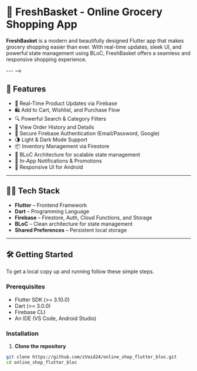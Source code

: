 # 🛒 FreshBasket - Online Grocery Shopping App

**FreshBasket** is a modern and beautifully designed Flutter app that makes grocery shopping easier than ever. With real-time updates, sleek UI, and powerful state management using BLoC, FreshBasket offers a seamless and responsive shopping experience.

<!-- ![FreshBasket Banner](https://your-image-link.com/banner.png) <!-- Replace this with your actual image link -->

--- -->

## 🚀 Features

- 🔄 Real-Time Product Updates via Firebase
- 🛍️ Add to Cart, Wishlist, and Purchase Flow
- 🔍 Powerful Search & Category Filters
- 🧾 View Order History and Details
- 🔐 Secure Firebase Authentication (Email/Password, Google)
- 🌗 Light & Dark Mode Support
- 📦 Inventory Management via Firestore
- 🧠 BLoC Architecture for scalable state management
- 🔔 In-App Notifications & Promotions
- 📱 Responsive UI for Android

---

## 🧑‍💻 Tech Stack

- **Flutter** – Frontend Framework
- **Dart** – Programming Language
- **Firebase** – Firestore, Auth, Cloud Functions, and Storage
- **BLoC** – Clean architecture for state management
- **Shared Preferences** – Persistent local storage

---

<!-- ## 📱 Screenshots

| Home Screen | Product Detail | Cart Screen |
|-------------|----------------|-------------|
| ![](https://your-image-link.com/home.png) | ![](https://your-image-link.com/product.png) | ![](https://your-image-link.com/cart.png) |

--- -->

## 🛠️ Getting Started

To get a local copy up and running follow these simple steps.

### Prerequisites

- Flutter SDK (>= 3.10.0)
- Dart (>= 3.0.0)
- Firebase CLI
- An IDE (VS Code, Android Studio)

### Installation

1. **Clone the repository**

```bash
git clone https://github.com/zVoid24/online_shop_flutter_bloc.git
cd online_shop_flutter_bloc

